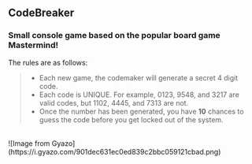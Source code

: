 ## CodeBreaker
### Small console game based on the popular board game Mastermind!

The rules are as follows: 
<br />
>- Each new game, the codemaker will generate a secret 4 digit code. 
>- Each code is UNIQUE. For example, 0123, 9548, and 3217 are valid codes, but 1102, 4445, and 7313 are not.
>- Once the number has been generated, you have **10** chances to guess the code before you get locked out of the system. 
<br />
![Image from Gyazo](https://i.gyazo.com/901dec631ec0ed839c2bbc059121cbad.png)
<br />

